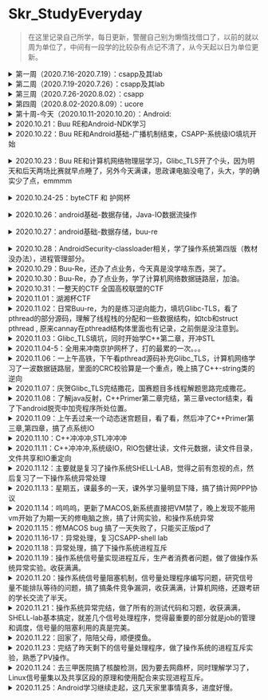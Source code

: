 # Skr_StudyEveryday

> 在这里记录自己所学，每日更新，警醒自己别为懒惰找借口了，以前的就以周为单位了，中间有一段学的比较杂有点记不清了，从今天起以日为单位更新。

<details>
<summary>第一周（2020.7.16-2020.7.19）：csapp及其lab</summary>

+ [x] csapp：第一章到第三章

+ [x] csapp-lab：lab1到lab3

  [lab1](https://github.com/shizhongpwn/csapp_lab/blob/master/CSAPP%20LAB%20%E2%80%94%20data%20lab.pdf)：Data lab

  使用<<，>>，^，&此类基本操作数实现取反，三位运算符，比较整数大小，浮点数转换等操作

  [lab2](https://github.com/shizhongpwn/csapp_lab/blob/master/CSAPP-Boom%20lab.pdf)：Bomb lab

  一些简单的汇编，还算简单，唯独parse_6需要看出链表结构。还在parse_4中存在一处隐藏关卡

  lab3：Attack lab

  入门pwn

  </details>

<details>
<summary>第二周（2020.7.19-2020.7.26）：csapp及其lab</summary>

+ [x] csapp-lab：lab4到lab7

  [lab4](https://github.com/shizhongpwn/csapp_lab/blob/master/CSAPP-archlab.pdf)：Arch lab

  与X86-64指令集相似的Y86-64指令集的学习，以及立即数的加入，优化。

  [lab5]：Cache lab

  这个没写。。。当时绕过了

  [lab6](https://github.com/shizhongpwn/csapp_lab/blob/master/shlab-handout/tsh.c)：Shell lab

  实现一个简易的linux里的shell，这个当时记得看了，但是没上传好像，抽空找下上传

  [lab7](https://github.com/shizhongpwn/csapp_lab/blob/master/csapp-malloc_lab.md)：Malloc lab

  实现一个简易的glibc的堆块回收

  </details>

<details>
<summary>第三周（2020.7.26-2020.8.02）：csapp</summary>

+ [x] csapp：看到第九章的系统级IO

+ [ ] csapp-lab：proxy lab

  未完成

  </details>

<details>
<summary>第四周（2020.8.02-2020.8.09）：ucore</summary>

+ [x] ucore-lab：lab1到lab2

  [lab1](https://github.com/shizhongpwn/notes/blob/master/ucore/Ucore-lab1.md)：

  启动操作系统的bootloader，操作系统如何加载到内存
  </details>

<details>
<summary>第十周-今天（2020.10.11-2020.10.20）：Android:</summary>

+ [x] [第一章](https://github.com/shizhongpwn/Andriod-/blob/master/Android%E5%9F%BA%E7%A1%80/Android%E5%9F%BA%E7%A1%80-%E4%B8%80.md)：Android基础

+ [x] [第二章](https://github.com/shizhongpwn/Andriod-/blob/master/Android%E5%9F%BA%E7%A1%80/android%E5%9F%BA%E7%A1%80%E4%BA%8C-UI.md)：Andorid UI相关

+ [x] [第三章](https://github.com/shizhongpwn/Andriod-/blob/master/Android%E5%9F%BA%E7%A1%80/Android%E5%9F%BA%E7%A1%80-%E6%89%8B%E6%9C%BA%E5%92%8C%E5%B9%B3%E6%9D%BF.md)：手机和平板UI设计相关

+ [x] [第四章](https://github.com/shizhongpwn/Andriod-/blob/master/Android%E5%9F%BA%E7%A1%80/android%E5%9F%BA%E7%A1%80-%E5%B9%BF%E6%92%AD%E6%9C%BA%E5%88%B6.md)：Android 广播机制（未读完）

+ [x] [做了很多的android CTF题目]

  </details>

<details>
<summary>2020.10.21：Buu RE和Android-NDK学习</summary>

+ [x] [BUU RE]

做了几个简单的RE，做的很慢，废物。

+ [x] [Android-NDK](https://github.com/shizhongpwn/Andriod-/blob/master/AndroidSecurity/AndroidSecurity-NKD.md)：Android SDK开发
       </details>
       
<details>
<summary>2020.10.22：Buu RE和Android基础-广播机制结束，CSAPP-系统级IO填坑开始</summary>

+ [x] [BUU RE]

做了几个简单的RE，CrackRTF,JustRE,Youngter-drive。

+ [x] [Android-广播机制](https://github.com/shizhongpwn/Andriod-/blob/master/Android%E5%9F%BA%E7%A1%80/android%E5%9F%BA%E7%A1%80-%E5%B9%BF%E6%92%AD%E6%9C%BA%E5%88%B6.md)：Android-广播机制

+ [x] [CSAPP-系统级IO](https://github.com/shizhongpwn/csapp_lab/blob/master/%E7%B3%BB%E7%BB%9F%E7%BA%A7IO.md)：今天开了个头。
       </details>
       
<details>
<summary>2020.10.23：Buu RE和计算机网络物理层学习，Glibc_TLS开了个头，因为明天和后天两场比赛就早点睡了，另外今天满课，思政课电脑没电了，头大，学的确实少了点，emmmm</summary>

+ [x] [BUU RE]

做了几个简单的RE，[ACTF新生赛2020]easyre,相册

+ [x] [计算机网络-物理层](https://github.com/shizhongpwn/notes/blob/master/%E8%AE%A1%E7%AE%97%E6%9C%BA%E7%BD%91%E7%BB%9C/%E7%89%A9%E7%90%86%E5%B1%82.md)：计算机网络-物理层

+ [x] [Glibc_TLS](https://github.com/shizhongpwn/notes/blob/master/Glibc_TLS/Glibc_TLS.md)：TLS今天开了个头。
       </details>
<details>
<summary>2020.10.24-25：byteCTF 和 护网杯</summary>

+ [x] [Byte CTF]

尝试了几个re，我只能说。。。。自己太垃圾了，一心想做安卓，也没看老本行pwn，安卓做不出，抱歉。。。。

+ [x] [护网杯]

这个真的是被带躺着进线下的，Byte实在做不动，就看了这个，复现了一个pwn....菜逼哭泣。。
       </details>
    
<details>
<summary>2020.10.26：android基础-数据存储，Java-IO数据流操作</summary>

+ [x] [android基础-数据存储](https://github.com/shizhongpwn/Andriod-/blob/master/Android%E5%9F%BA%E7%A1%80/Android%E5%9F%BA%E7%A1%80-%E6%95%B0%E6%8D%AE%E5%AD%98%E5%82%A8.md)：学了数据存储里面的文件存储技术。

+ [x] [Java-IO](https://github.com/shizhongpwn/CodeAndItsSafety/blob/master/Java/IO.md)：因为之前看java依赖于C++的意识和一点JAVA基础，但是觉得JAVA本身的语言安全特性也很重要，所以打算趁着学安卓也顺便把Java好好学一下（汗，越学觉得自己不会的越多）
       </details>
       
<details>
<summary>2020.10.27：android基础-数据存储，buu-re</summary>

+ [x] [android基础-数据存储](https://github.com/shizhongpwn/Andriod-/blob/master/Android%E5%9F%BA%E7%A1%80/Android%E5%9F%BA%E7%A1%80-%E6%95%B0%E6%8D%AE%E5%AD%98%E5%82%A8.md)：学了数据存储里面的SharedPreferences存储技术。

+ [x] [buu-re]
做了几个Exe的re，因为可能要当成例子进行讲解，自己先过一遍。
       </details>
      
<details>
<summary>2020.10.28：AndroidSecurity-classloader相关，学了操作系统第四版（教材没办法），进程管理部分。</summary>

+ [x] [AndroidSecurity-脱壳1](https://github.com/shizhongpwn/Andriod-/blob/master/AndroidSecurity/AndroidSecurity-%E8%84%B1%E5%A3%B31.md)：学习了Android里面的class loader相关的机制，和一些插件开发的基础

+ [x] [buu-re]
做了几个Exe的re。

+ [x] [操作系统第四版-进程管理](https://github.com/shizhongpwn/notes/blob/master/%E8%AE%A1%E7%AE%97%E6%9C%BA%E6%93%8D%E4%BD%9C%E7%B3%BB%E7%BB%9F-%E7%AC%AC%E5%9B%9B%E7%89%88/%E8%BF%9B%E7%A8%8B%E7%AE%A1%E7%90%86.md)：操作系统进程管理相关

    </details>
    
<details>
<summary>2020.10.29：Buu-Re，还办了点业务，今天真是没学啥东西，哭了。</summary>


+ [x] [buu-re]
做了1个Exe的re。

    </details>


<details>
<summary>2020.10.30：Buu-Re，办了点业务，学了计算机网络数据链路层，加油。</summary>

+ [x] [buu-re]
做了1个Exe的re。

+ [x] [计算机网络-数据链路层](https://github.com/shizhongpwn/notes/blob/master/%E8%AE%A1%E7%AE%97%E6%9C%BA%E7%BD%91%E7%BB%9C/%E6%95%B0%E6%8D%AE%E9%93%BE%E8%B7%AF%E5%B1%82.md)：今天数据链路层开了头。
    </details>

<details>
<summary>2020.10.31：一整天的CTF 全国高校联盟的CTF</summary>
    </details>

<details>
<summary>2020.11.01：湖湘杯CTF</summary>

+ [x] [湖湘杯CTF]
其实这大三少有的打一整天的ctf，也差不多是大三的最后一个线上赛了，以后短时间内应该不回参加线上赛了，还剩护网杯和网鼎杯两个线下，CTF生涯就先画上个句号吧，因为要好好充电补充知识，希望自己大三下可以找一个好实习，不想待学校了，嘤嘤嘤。

    </details>
  
<details>
<summary>2020.11.02：日常Buu-re，为的是练习逆向能力，填坑Glibc-TLS，看了pthread的部分源码，理解了线程栈的分配和一些数据结构，如tcb和struct pthread , 原来cannay在pthread结构体里面也有记录，之前倒是没注意到。</summary>

+ [x] [buu-re]
做了2个很水的re。

+ [x] [Glibc_TLS](https://github.com/shizhongpwn/notes/blob/master/Glibc_TLS/Glibc_TLS.md)：TLS填坑ing。

    </details>
    
<details>
<summary>2020.11.03：Glibc_TLS填坑，同时开始学C++第二章，开冲STL</summary>

+ [x] [C++](https://github.com/shizhongpwn/CodeAndItsSafety/blob/master/C%2B%2B/C%2B%2BPrimer-%E7%AC%AC%E4%BA%8C%E7%AB%A0.md)：C++第二章。

+ [x] [Glibc_TLS](https://github.com/shizhongpwn/notes/blob/master/Glibc_TLS/Glibc_TLS.md)：TLS填坑ing。

    </details>
    
<details>
<summary>2020.11.04-5：全用来冲南京护网杯了，打的最累的一次。。。</summary>

+ [x] [护网杯]
    </details>

<details>
<summary>2020.11.06：一上午高铁，下午看pthread源码补充Glibc_TLS，计算机网络学习了一波数据链路层，里面的CRC校验算是一个重点，晚上搞了C++-string类的逆向</summary>

+ [x] [C++逆向-string](https://github.com/shizhongpwn/CodeAndItsSafety/blob/master/C%2B%2B/C%2B%2B%E9%80%86%E5%90%91%E5%AD%A6%E4%B9%A0-string.md)：搞了搞string类，学到了。

+ [x] [Glibc_TLS](https://github.com/shizhongpwn/notes/blob/master/Glibc_TLS/Glibc_TLS.md)：TLS填坑ing。

+ [x] [计算机网络-数据链路层](https://github.com/shizhongpwn/notes/blob/master/%E8%AE%A1%E7%AE%97%E6%9C%BA%E7%BD%91%E7%BB%9C/%E6%95%B0%E6%8D%AE%E9%93%BE%E8%B7%AF%E5%B1%82.md)：今天数据链路层重点研究了其协议相关的三个基本问题：封装成帧，透明传输，差错检测（CRC校验是重点）。
    </details>


<details>
<summary>2020.11.07：庆贺Glibc_TLS完结撒花，国赛题目多线程解题思路完成撒花。</summary>

+ [x] [Glibc_TLS](https://github.com/shizhongpwn/notes/blob/master/Glibc_TLS/Glibc_TLS.md)：TLS完结撒花。
    </details>

<details>
<summary>2020.11.08：了解java反射，C++Primer第二章完结，第三章vector结束，看了下android脱壳中加壳程序所处位置。</summary>

+ [x] [java反射](https://github.com/shizhongpwn/CodeAndItsSafety/blob/master/Java/JAVA-%E5%8F%8D%E5%B0%84.md)：简单了解java反射，因为在安卓安全加壳部分要经常用到。
+ [x] [C++Primer第三章](https://github.com/shizhongpwn/CodeAndItsSafety/blob/master/C%2B%2B/C%2B%2BPrimer-%E7%AC%AC%E4%B8%89%E7%AB%A0.md)：第二章今天完结，第三章看到了vector.
+ [x] [加壳APP运行流程和ClassLoader修正](https://github.com/shizhongpwn/Andriod-/blob/master/AndroidSecurity/AndroidSecutity-%E5%8A%A0%E5%A3%B3APP%E8%BF%90%E8%A1%8C%E6%B5%81%E7%A8%8B%E5%92%8CClassLoader%E4%BF%AE%E6%AD%A3.md):	这一点刚刚开始，因为不太了解java反射，跑过去看了看。
    </details>
    
<details>
<summary>2020.11.09：上午丢过来一个动态迷宫题目，看了看，然后冲了C++Primer第三章,第四章，搞了点系统IO</summary>

+ [x] [C++Primer第三章](https://github.com/shizhongpwn/CodeAndItsSafety/blob/master/C%2B%2B/C%2B%2BPrimer-%E7%AC%AC%E4%B8%89%E7%AB%A0.md)：第三章完结撒花。
+ [x] [C++Primer第四章](https://github.com/shizhongpwn/CodeAndItsSafety/blob/master/C%2B%2B/C%2B%2BPrimer-第四章.md): 第四章完结撒花，这一章跟C有很多冲突，所以挺快的。 
+ [x] [csapp-系统级IO](https://github.com/shizhongpwn/csapp_lab/blob/master/系统级IO.md):	晚上好累啊，看的好慢，哭了。
    </details>
<details>
<summary>2020.11.10：C++冲冲冲,STL冲冲冲</summary>

+ [x] [C++Primer第五章](https://github.com/shizhongpwn/CodeAndItsSafety/blob/master/C%2B%2B/C%2B%2BPrimer-第五章-语句.md)：第五章完结，底层学完回来学C++真的得心应手。
+ [x] [C++Primer第六章](https://github.com/shizhongpwn/CodeAndItsSafety/blob/master/C%2B%2B/C%2B%2BPrimer-第六章-函数.md): 函数还没搞完。
+ [x] JAVA-web：今天的javaweb课，怎么说全看java了，哈哈

    </details>
    
<details>
<summary>2020.11.11：C++冲冲冲,系统级IO，RIO包健壮读，文件元数据，读文件目录，文件共享和IO重定向</summary>

+ [x] [C++Primer第六章](https://github.com/shizhongpwn/CodeAndItsSafety/blob/master/C%2B%2B/C%2B%2BPrimer-第六章-函数.md): 完结撒花。
+ [x] [CSAPP-系统级IO](https://github.com/shizhongpwn/csapp_lab/blob/master/系统级IO.md): RIO包健壮读，无缓冲区读就是调用系统调用直接读到目标区域，有缓冲区的就是，先调用系统调用把缓冲区读满，同时用一个结构体对缓冲区进行解释和标记，来方便用户直接从缓冲区拿数据，减少了系统调用，至于文件元数据其实就是v-node的很多文件信息，读取目录差别就在于返回的是指向目录流(directory stream)的指针，共享文件的话，主要是依赖于文件表其实是共享的，每个进程的文件描述符表里面的表项都可以指过去。重定向的话就在于`dup2`函数了，理解共享文件之后理解这个不难。

    </details>
    
<details>
<summary>2020.11.12：主要就是复习了操作系统SHELL-LAB，觉得之前有忽视的点，然后复习了一下操作系统异常处理</summary>

+ [x] [CSAPP-SHELL-LAB](https://github.com/shizhongpwn/csapp_lab/blob/master/CSAPP-shell-lab.md): 撸源码撸源码。
+ [x] [CSAPP-异常处理](https://github.com/shizhongpwn/csapp_lab/blob/master/CSAPP-第八章-异常.md): 异常处理进阶一波。

    </details>

<details>
<summary>2020.11.13：星期五，课最多的一天，课外学习量明显下降，搞了搞计网PPP协议</summary>

+ [x] [计算机网络-数据链路层](https://github.com/shizhongpwn/notes/blob/master/%E8%AE%A1%E7%AE%97%E6%9C%BA%E7%BD%91%E7%BB%9C/%E6%95%B0%E6%8D%AE%E9%93%BE%E8%B7%AF%E5%B1%82.md)：PPP协议，协议组成，PPP协议帧格式，其工作流程

    </details>

<details>
<summary>2020.11.14：呜呜呜，更新了MACOS,新系统直接把VM禁了，晚上发现不能用vm开始了为期一天的修电脑之旅，搞了计网实验，和操作系统异常</summary>

+ [x] [CSAPP-异常处理](https://github.com/shizhongpwn/csapp_lab/blob/master/CSAPP-第八章-异常.md): 异常处理进阶一波。

    </details>

<details>
<summary>2020.11.15：修MACOS bug 搞了一天失败了，只能买正版pd了</summary>

+ [x] 修理MAC OS,电脑差点只能送售后。。。

    </details>
<details>
<summary>2020.11.16-17：异常处理，复习CSAPP-shell lab</summary>

+ [x] [CSAPP-异常处理](https://github.com/shizhongpwn/csapp_lab/blob/master/CSAPP-第八章-异常.md): 异常处理进阶一波。
+ [x] [CSAPP-SHELL-LAB](https://github.com/shizhongpwn/csapp_lab/blob/master/CSAPP-shell-lab.md): 因为老师布置了一个shell实验，但是那个太简单了，就找了这个难一点的复习一下。
    </details>
<details>
<summary>2020.11.18：异常处理，搞了下操作系统进程互斥</summary>

+ [x] [CSAPP-异常处理](https://github.com/shizhongpwn/csapp_lab/blob/master/CSAPP-第八章-异常.md): 异常处理课后习题都ccc。
+ [x] [进程互斥](https://github.com/shizhongpwn/notes/blob/master/计算机操作系统-第四版/操作系统实验-进程互斥.md): 进程互斥，生产者消费者实验
    </details>
<details>
<summary>2020.11.19：操作系统信号量实现进程互斥，生产者消费者问题，做了做操作系统异常实验。收获满满。</summary>

+ [x] [计算机操作系统-第四版-进程管理](https://github.com/shizhongpwn/notes/blob/master/计算机操作系统-第四版/进程管理.md): 实现进程互斥的几种方式，信号量机制中的整形信号量，AND型信号量，记录型信号量，信号量集，管程机制，
+ [x] [CSAPP-异常处理](https://github.com/shizhongpwn/csapp_lab/blob/master/CSAPP-第八章-异常.md): 异常处理实验。
    </details>
<details>
<summary>2020.11.20：操作系统信号量阻塞机制，信号量处理程序编写问题，研究信号量不能排队等待的问题，搞了搞条件竞争漏洞，收获满满，计算机网络，还跟考研的学长交流了半天。</summary>

+ [x] [计算机网络-数据链路层](https://github.com/shizhongpwn/notes/blob/master/%E8%AE%A1%E7%AE%97%E6%9C%BA%E7%BD%91%E7%BB%9C/%E6%95%B0%E6%8D%AE%E9%93%BE%E8%B7%AF%E5%B1%82.md)：没看啥。。。跟考研学长交流了。。。
+ [x] [CSAPP-异常处理](https://github.com/shizhongpwn/csapp_lab/blob/master/CSAPP-第八章-异常.md): 信号量引发的竞争问题，阻塞机制，操作系统默认阻塞和显示阻塞，解决不排队等待问题就是在一个信号处理程序里面尽可能的多做，（就比如实验里面，尽可能多的回收子进程），感觉编写问题最重要的就是`erron`在信号处理程序里面可能变化，所以在信号处理程序里面进行保存和还原，还有就是`用volatile声明全局变量，这用来告诉编译器不要缓存这个变量`,`sig_atomic_t声明标志，C提供了该整形数据结构，对它的读和写都是原子性的不可以被中断。`。
    </details>
    
<details>
<summary>2020.11.21：操作系统异常完结，做了所有的测试代码和习题，收获满满，SHELL-lab基本搞定，就差几个信号处理程序，觉得最重要的部分就是job的管理和调度，信号量的阻塞利用的真是完美。</summary>

+ [x] [CSAPP-ShelLlab](https://github.com/shizhongpwn/csapp_lab/blob/master/shlab-handout/tsh.c)：总结shell-lab
+ [x] [CSAPP-异常处理](https://github.com/shizhongpwn/csapp_lab/blob/master/CSAPP-第八章-异常.md): 完结撒花，里面很多习题和测试代码都超赞，也算是对竞争漏洞有了更深刻的认识。
    </details>

<details>
<summary>2020.11.22：回家了，陪陪父母，顺便摸鱼。</summary>

+ [x] 陪伴 
    </details>


<details>
<summary>2020.11.23：完结了昨天剩下的信号量处理程序，做了操作系统的进程互斥实验，熟悉了PV操作。</summary>

+ [x] [Linux操作系统进程互斥实验](https://github.com/shizhongpwn/notes/blob/master/计算机操作系统-第四版/操作系统实验-进程互斥.md)：其核心是利用共享内存区域，和自己创建的信号量组，进而可以利用`semop`函数来实现PV操作，进而实现进程互斥访问共享内存区域。
    </details>
    
<details>
<summary>2020.11.24：去三甲医院搞了核酸检测，因为要去网鼎杯，同时理解学习了，Linux信号量集以及共享区段的原理和使用配合来实现进程互斥。</summary>

+ [x] 核酸检测
    </details>
    
<details>
<summary>2020.11.25：Android学习继续走起，这几天家里事情真多，进度好慢。</summary>

+ [x] [android基础-数据存储](https://github.com/shizhongpwn/Andriod-/blob/master/Android%E5%9F%BA%E7%A1%80/Android%E5%9F%BA%E7%A1%80-%E6%95%B0%E6%8D%AE%E5%AD%98%E5%82%A8.md)：学了数据存储里面的Sqlite存储技术。
    </details>

